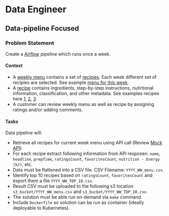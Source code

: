 # Data Engineer

## Data-pipeline Focused

### Problem Statement
Create a [Airflow](https://airflow.apache.org/) pipeline which runs once a week. 

#### Context
- A [weekly menu](https://www.hellofresh.com.au/plans/) contains a set of [recipies](https://www.hellofresh.com.au/recipes/). Each week different set of recipies are selected. See example [menu for this week](https://www.hellofresh.com.au/plans/).
- A [recipe](https://www.hellofresh.com.au/recipes/beef-veggie-ragu-spaghetti-5fa9c324cb8f8c0b3a183d01) contains ingredients, step-by-step instructions, nutirtional information, classification, and other metadata. See examples recipes here [1](https://www.hellofresh.com.au/recipes/southeast-asian-chicken-coconut-soup-5fa9c26209c8db59115d3f4f), [2](https://www.hellofresh.com.au/recipes/saucy-coconut-chicken-noodles-5f9b3c7198ecf4455b27d94d), [3](https://www.hellofresh.com.au/recipes/dukkah-roasted-sweet-potato-5f9b43847aacaa50f037d858).
- A customer can review weekly menu as well as recipe by assigning ratings and/or adding comments.

#### Tasks
Data pipeline will:

- Retrieve all recipes for current week menu using API call (Review [Mock API](https://hellofresh-au.free.beeceptor.com/menus/2021-W10/classic-box))
- For each recipe extract following information from API resposen: `name`, `headline`, `prepTime`, `ratingsCount`, `favoritesCount`, `nutrition - Energy (kJ)`, etc.
- Data must be flattened into a CSV file. CSV Filename: `YYYY_WW_menu.csv`.
- Identify top 10 recipes based on `ratingsCount`, `favoritesCount` and export them a file `YYYY_WW_TOP_10.csv`.
- Result CSV must be uploaded to the following s3 location `s3_bucket/YYYY_WW_menu.csv` and `s3_bucket/YYYY_WW_TOP_10.csv`.
- The solution must be able run on-demand via `make` command.
- Include `Dockerfile` so solution can be run as container (ideally deployable to Kubernetes).
